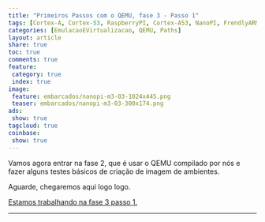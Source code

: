 ```yaml
---
title: "Primeiros Passos com o QEMU, fase 3 - Passo 1" 
tags: [Cortex-A, Cortex-53, RaspberryPI, Cortex-A53, NanoPI, FrendlyARM, ARM, Intel, TBB,  Emulação, Virtualização, KVM, QEMU, VMware, VirtualBox, VBox, Hiper-V, Xen, GNU ARM Eclipse, Eclipse, Windows, RTOS, uOS, imagens, path]
categories: [EmulacaoEVirtualizacao, QEMU, Paths]
layout: article
share: true
toc: true
comments: true
feature:
 category: true
 index: true
image:
 feature: embarcados/nanopi-m3-03-1024x445.png
 teaser: embarcados/nanopi-m3-03-300x174.png
ads: 
 show: true
tagcloud: true
coinbase:
 show: true
---
```


Vamos agora entrar na fase 2, que é usar o QEMU compilado por nós e fazer alguns testes básicos de criação de imagem de ambientes.

<!--more-->



Aguarde, chegaremos aqui logo logo.



[Estamos trabalhando na fase 3 passo 1.](http://carlosdelfino.eti.br/emulacaoevirtualizacao/qemu/compilando/Primeiros_Passos_com_o_QEMU-fase-3-parte-1)
 

 

















-----------------------------------------------

